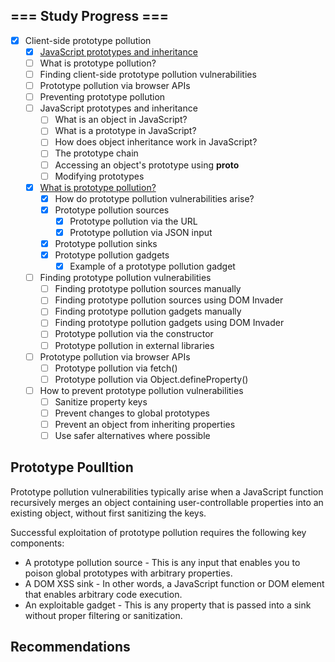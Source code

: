 ## === Study Progress ===
- [X] Client-side prototype pollution
    - [X] [JavaScript prototypes and inheritance](https://portswigger.net/web-security/prototype-pollution/javascript-prototypes-and-inheritance)
    - [ ] What is prototype pollution?
    - [ ] Finding client-side prototype pollution vulnerabilities
    - [ ] Prototype pollution via browser APIs
    - [ ] Preventing prototype pollution
    - [ ] JavaScript prototypes and inheritance
        - [ ] What is an object in JavaScript?
        - [ ] What is a prototype in JavaScript?
        - [ ] How does object inheritance work in JavaScript?
        - [ ] The prototype chain
        - [ ] Accessing an object's prototype using __proto__
        - [ ] Modifying prototypes
    - [X] [What is prototype pollution?](https://portswigger.net/web-security/prototype-pollution/what-is-prototype-pollution)
        - [X] How do prototype pollution vulnerabilities arise?
        - [X] Prototype pollution sources
            - [X] Prototype pollution via the URL
            - [X] Prototype pollution via JSON input
        - [X] Prototype pollution sinks
        - [X] Prototype pollution gadgets
            - [X] Example of a prototype pollution gadget
    - [ ] Finding prototype pollution vulnerabilities
        - [ ] Finding prototype pollution sources manually
        - [ ] Finding prototype pollution sources using DOM Invader
        - [ ] Finding prototype pollution gadgets manually
        - [ ] Finding prototype pollution gadgets using DOM Invader
        - [ ] Prototype pollution via the constructor
        - [ ] Prototype pollution in external libraries
    - [ ] Prototype pollution via browser APIs
        - [ ] Prototype pollution via fetch()
        - [ ] Prototype pollution via Object.defineProperty()
    - [ ] How to prevent prototype pollution vulnerabilities
        - [ ] Sanitize property keys
        - [ ] Prevent changes to global prototypes
        - [ ] Prevent an object from inheriting properties
        - [ ] Use safer alternatives where possible

## Prototype Poulltion
Prototype pollution vulnerabilities typically arise when a JavaScript function recursively merges an object containing user-controllable properties into an existing object, without first sanitizing the keys.

Successful exploitation of prototype pollution requires the following key components:
- A prototype pollution source - This is any input that enables you to poison global prototypes with arbitrary properties.
- A DOM XSS sink - In other words, a JavaScript function or DOM element that enables arbitrary code execution.
- An exploitable gadget - This is any property that is passed into a sink without proper filtering or sanitization.

## Recommendations
